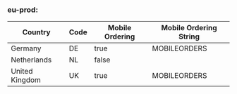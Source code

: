 ### eu-prod:

| Country        | Code | Mobile Ordering | Mobile Ordering String |
|----------------|------|-----------------|------------------------|
| Germany        | DE   | true            | MOBILEORDERS           |
| Netherlands    | NL   | false           |                        |
| United Kingdom | UK   | true            | MOBILEORDERS           |
